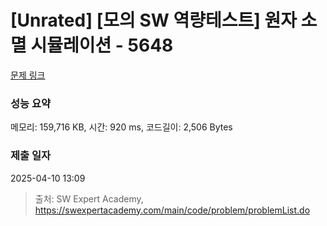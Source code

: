 # [Unrated] [모의 SW 역량테스트] 원자 소멸 시뮬레이션 - 5648 

[문제 링크](https://swexpertacademy.com/main/code/problem/problemDetail.do?contestProbId=AWXRFInKex8DFAUo) 

### 성능 요약

메모리: 159,716 KB, 시간: 920 ms, 코드길이: 2,506 Bytes

### 제출 일자

2025-04-10 13:09



> 출처: SW Expert Academy, https://swexpertacademy.com/main/code/problem/problemList.do